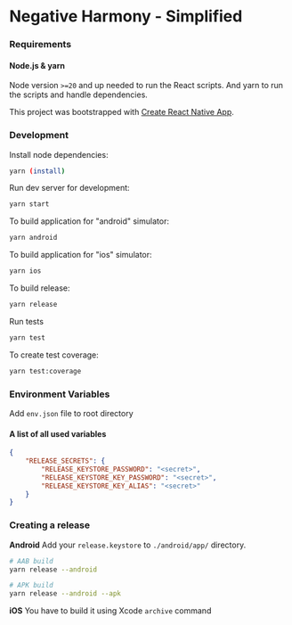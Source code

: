 # Negative Harmony - Simplified

### Requirements

#### Node.js & yarn

Node version `>=20` and up needed to run the React scripts. And yarn to run the scripts and handle dependencies.

This project was bootstrapped with [Create React Native App](https://github.com/expo/create-react-native-app).

### Development

Install node dependencies:
```sh
yarn (install)
```

Run dev server for development:
```sh
yarn start
```

To build application for "android" simulator:
```sh
yarn android
```

To build application for "ios" simulator:
```sh
yarn ios
```

To build release:
```sh
yarn release
```

Run tests
```sh
yarn test
```

To create test coverage:
```sh
yarn test:coverage
```

### Environment Variables

Add `env.json` file to root directory

#### A list of all used variables
```JSON
{
    "RELEASE_SECRETS": {
        "RELEASE_KEYSTORE_PASSWORD": "<secret>",
        "RELEASE_KEYSTORE_KEY_PASSWORD": "<secret>",
        "RELEASE_KEYSTORE_KEY_ALIAS": "<secret>"
    }
}
```

### Creating a release

**Android**
Add your `release.keystore` to `./android/app/` directory.
```sh
# AAB build
yarn release --android

# APK build
yarn release --android --apk
```

**iOS**
You have to build it using Xcode `archive` command
